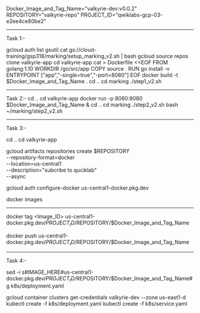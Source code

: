 Docker_Image_and_Tag_Name="valkyrie-dev:v0.0.2"
REPOSITORY="valkyrie-repo"
PROJECT_ID="qwiklabs-gcp-03-e2ee4ce80be2"

-----------------------------------------------------------------------------------------------------------------------------------------------------------------
Task 1:-

gcloud auth list
gsutil cat gs://cloud-training/gsp318/marking/setup_marking_v2.sh | bash
gcloud source repos clone valkyrie-app
cd valkyrie-app
cat > Dockerfile <<EOF
FROM golang:1.10
WORKDIR /go/src/app
COPY source .
RUN go install -v
ENTRYPOINT ["app","-single=true","-port=8080"]
EOF
docker build -t $Docker_Image_and_Tag_Name .
cd ..
cd marking
./step1_v2.sh


-----------------------------------------------------------------------------------------------------------------------------------------------------------------

Task 2:-
cd ..
cd valkyrie-app
docker run -p 8080:8080 $Docker_Image_and_Tag_Name &
cd ..
cd marking
./step2_v2.sh
bash ~/marking/step2_v2.sh


-----------------------------------------------------------------------------------------------------------------------------------------------------------------

Task 3:-

cd ..
cd valkyrie-app

gcloud artifacts repositories create $REPOSITORY \
    --repository-format=docker \
    --location=us-central1 \
    --description="subcribe to quciklab" \
    --async 

gcloud auth configure-docker us-central1-docker.pkg.dev

docker images

-----------------------------------------------------------------------------------------------------------------------------------------------------------------

docker tag <Image_ID> us-central1-docker.pkg.dev/$PROJECT_ID/$REPOSITORY/$Docker_Image_and_Tag_Name

docker push us-central1-docker.pkg.dev/$PROJECT_ID/$REPOSITORY/$Docker_Image_and_Tag_Name

-----------------------------------------------------------------------------------------------------------------------------------------------------------------



Task 4:-

sed -i s#IMAGE_HERE#us-central1-docker.pkg.dev/$PROJECT_ID/$REPOSITORY/$Docker_Image_and_Tag_Name#g k8s/deployment.yaml

gcloud container clusters get-credentials valkyrie-dev --zone us-east1-d
kubectl create -f k8s/deployment.yaml
kubectl create -f k8s/service.yaml

